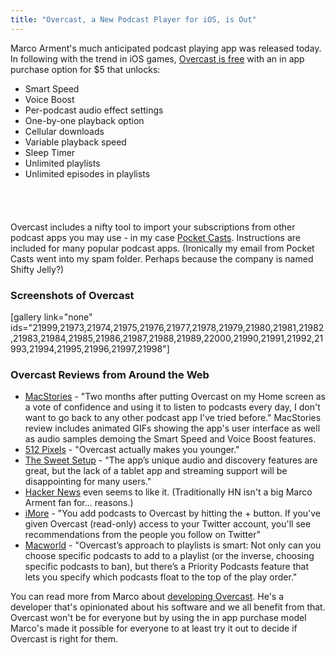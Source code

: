 ```yaml
---
title: "Overcast, a New Podcast Player for iOS, is Out"
---
```

<p>Marco Arment's much anticipated podcast playing app was released today. In following with the trend in iOS games, <a href="https://itunes.apple.com/ca/app/overcast-podcast-player/id888422857?mt=8&uo=4&at=10l4Ki">Overcast is free</a> with an in app purchase option for $5 that unlocks:</p>
<ul>
<li>Smart Speed</li>
<li>Voice Boost</li>
<li>Per-podcast audio effect settings</li>
<li>One-by-one playback option</li>
<li>Cellular downloads</li>
<li>Variable playback speed</li>
<li>Sleep Timer</li>
<li>Unlimited playlists</li>
<li>Unlimited episodes in playlists</li>
</ul>
<p><a href="https://itunes.apple.com/ca/app/overcast-podcast-player/id888422857?mt=8&uo=4&at=10l4Ki" target="itunes_store" style="display:inline-block;overflow:hidden;background:url(https://linkmaker.itunes.apple.com/htmlResources/assets/en_us//images/web/linkmaker/badge_appstore-lrg.png) no-repeat;width:135px;height:40px;@media only screen{background-image:url(https://linkmaker.itunes.apple.com/htmlResources/assets/en_us//images/web/linkmaker/badge_appstore-lrg.svg);}"></a></p>
<p>Overcast includes a nifty tool to import your subscriptions from other podcast apps you may use - in my case <a href="https://itunes.apple.com/ca/app/pocket-casts/id414834813?mt=8&uo=4&at=10l4Ki" target="_blank">Pocket Casts</a>. Instructions are included for many popular podcast apps. (Ironically my email from Pocket Casts went into my spam folder. Perhaps because the company is named Shifty Jelly?)</p>
<h3>Screenshots of Overcast</h3>
<p>[gallery link="none" ids="21999,21973,21974,21975,21976,21977,21978,21979,21980,21981,21982,21983,21984,21985,21986,21987,21988,21989,22000,21990,21991,21992,21993,21994,21995,21996,21997,21998"]</p>
<h3>Overcast Reviews from Around the Web</h3>
<ul>
<li><a href="http://www.macstories.net/reviews/overcast-review/">MacStories</a> - "Two months after putting Overcast on my Home screen as a vote of confidence and using it to listen to podcasts every day, I don't want to go back to any other podcast app I've tried before." MacStories review includes animated GIFs showing the app's user interface as well as audio samples demoing the Smart Speed and Voice Boost features.</li>
<li><a href="http://www.512pixels.net/blog/2014/7/overcast">512 Pixels</a> - "Overcast actually makes you younger."</li>
<li><a href="http://thesweetsetup.com/like-overcast/">The Sweet Setup</a> - "The app’s unique audio and discovery features are great, but the lack of a tablet app and streaming support will be disappointing for many users."</li>
<li><a href="https://news.ycombinator.com/item?id=8042352">Hacker News</a> even seems to like it. (Traditionally HN isn't a big Marco Arment fan for... reasons.)</li>
<li><a href="http://www.imore.com/overcast-iphone-review-podcasts-reconsidered">iMore</a> - "You add podcasts to Overcast by hitting the + button. If you've given Overcast (read-only) access to your Twitter account, you'll see recommendations from the people you follow on Twitter"</li>
<li><a href="http://www.macworld.com/article/2454285/review-overcast-is-a-winning-podcast-app.html">Macworld</a> - "Overcast’s approach to playlists is smart: Not only can you choose specific podcasts to add to a playlist (or the inverse, choosing specific podcasts to ban), but there’s a Priority Podcasts feature that lets you specify which podcasts float to the top of the play order."</li>
</ul>
<p>You can read more from Marco about <a href="http://www.marco.org/2014/07/16/overcast">developing Overcast</a>. He's a developer that's opinionated about his software and we all benefit from that. Overcast won't be for everyone but by using the in app purchase model Marco's made it possible for everyone to at least try it out to decide if Overcast is right for them.</p>
